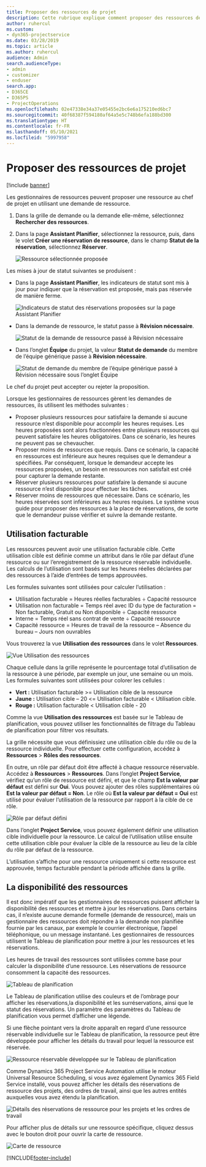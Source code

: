 ```yaml
---
title: Proposer des ressources de projet
description: Cette rubrique explique comment proposer des ressources de projet.
author: ruhercul
ms.custom:
- dyn365-projectservice
ms.date: 03/28/2019
ms.topic: article
ms.author: ruhercul
audience: Admin
search.audienceType:
- admin
- customizer
- enduser
search.app:
- D365CE
- D365PS
- ProjectOperations
ms.openlocfilehash: 02e47338e34a37e05455e2bc6e6a175210ed6bc7
ms.sourcegitcommit: 40f68387f594180af64a5e5c748b6efa188bd300
ms.translationtype: HT
ms.contentlocale: fr-FR
ms.lasthandoff: 05/10/2021
ms.locfileid: "5997958"
---
```

# <a name="propose-project-resources"></a>Proposer des ressources de projet

[!include [banner](../includes/psa-now-project-operations.md)]

Les gestionnaires de ressources peuvent proposer une ressource au chef de projet en utilisant une demande de ressource.

1. Dans la grille de demande ou la demande elle-même, sélectionnez **Rechercher des ressources**.
2. Dans la page **Assistant Planifier**, sélectionnez la ressource, puis, dans le volet **Créer une réservation de ressource**, dans le champ **Statut de la réservation**, sélectionnez **Réserver**.

    ![Ressource sélectionnée proposée](media/Resource-Management-image62.png)

Les mises à jour de statut suivantes se produisent :

- Dans la page **Assistant Planifier**, les indicateurs de statut sont mis à jour pour indiquer que la réservation est proposée, mais pas réservée de manière ferme.

    ![Indicateurs de statut des réservations proposées sur la page Assistant Planifier](media/Resource-Management-image63.png)

- Dans la demande de ressource, le statut passe à **Révision nécessaire**.

    ![Statut de la demande de ressource passé à Révision nécessaire](media/Resource-Management-image64.png)

- Dans l’onglet **Équipe** du projet, la valeur **Statut de demande** du membre de l’équipe générique passe à **Révision nécessaire**.

    ![Statut de demande du membre de l’équipe générique passé à Révision nécessaire sous l’onglet Équipe](media/Resource-Management-image48.png)

Le chef du projet peut accepter ou rejeter la proposition.

Lorsque les gestionnaires de ressources gèrent les demandes de ressources, ils utilisent les méthodes suivantes :

- Proposer plusieurs ressources pour satisfaire la demande si aucune ressource n’est disponible pour accomplir les heures requises. Les heures proposées sont alors fractionnées entre plusieurs ressources qui peuvent satisfaire les heures obligatoires. Dans ce scénario, les heures ne peuvent pas se chevaucher.
- Proposer moins de ressources que requis. Dans ce scénario, la capacité en ressources est inférieure aux heures requises que le demandeur a spécifiées. Par conséquent, lorsque le demandeur accepte les ressources proposées, un besoin en ressources non satisfait est créé pour capturer la demande restante.
- Réserver plusieurs ressources pour satisfaire la demande si aucune ressource n’est disponible pour effectuer les tâches.
- Réserver moins de ressources que nécessaire. Dans ce scénario, les heures réservées sont inférieures aux heures requises. Le système vous guide pour proposer des ressources à la place de réservations, de sorte que le demandeur puisse vérifier et suivre la demande restante.

## <a name="billable-utilization"></a>Utilisation facturable

Les ressources peuvent avoir une utilisation facturable cible. Cette utilisation cible est définie comme un attribut dans le rôle par défaut d’une ressource ou sur l’enregistrement de la ressource réservable individuelle. Les calculs de l’utilisation sont basés sur les heures réelles déclarées par des ressources à l’aide d’entrées de temps approuvées.

Les formules suivantes sont utilisées pour calculer l’utilisation :

- Utilisation facturable = Heures réelles facturables ÷ Capacité ressource
- Utilisation non facturable = Temps réel avec ID du type de facturation = Non facturable, Gratuit ou Non disponible ÷ Capacité ressource
- Interne = Temps réel sans contrat de vente ÷ Capacité ressource
- Capacité ressource = Heures de travail de la ressource – Absence du bureau – Jours non ouvrables

Vous trouverez la vue **Utilisation des ressources** dans le volet **Ressources**.

![Vue Utilisation des ressources](media/Resource-Management-image65.png)

Chaque cellule dans la grille représente le pourcentage total d’utilisation de la ressource à une période, par exemple un jour, une semaine ou un mois. Les formules suivantes sont utilisées pour colorer les cellules :

- **Vert :** Utilisation facturable \>= Utilisation cible de la ressource
- **Jaune :** Utilisation cible – 20 \<= Utilisation facturable \< Utilisation cible.
- **Rouge :** Utilisation facturable \< Utilisation cible - 20

Comme la vue **Utilisation des ressources** est basée sur le Tableau de planification, vous pouvez utiliser les fonctionnalités de filtrage du Tableau de planification pour filtrer vos résultats.

La grille nécessite que vous définissiez une utilisation cible du rôle ou de la ressource individuelle. Pour effectuer cette configuration, accédez à **Ressources** \> **Rôles des ressources**.

En outre, un rôle par défaut doit être affecté à chaque ressource réservable. Accédez à **Ressources** \> **Ressources**. Dans l’onglet **Project Service**, vérifiez qu’un rôle de ressource est défini, et que le champ **Est la valeur par défaut** est défini sur **Oui**. Vous pouvez ajouter des rôles supplémentaires où **Est la valeur par défaut = Non**. Le rôle où **Est la valeur par défaut = Oui** est utilisé pour évaluer l’utilisation de la ressource par rapport à la cible de ce rôle.

![Rôle par défaut défini](media/Resource-Management-image67.png)

Dans l’onglet **Project Service**, vous pouvez également définir une utilisation cible individuelle pour la ressource. Le calcul de l’utilisation utilise ensuite cette utilisation cible pour évaluer la cible de la ressource au lieu de la cible du rôle par défaut de la ressource.

L’utilisation s’affiche pour une ressource uniquement si cette ressource est approuvée, temps facturable pendant la période affichée dans la grille.

## <a name="resource-availability"></a>La disponibilité des ressources

Il est donc impératif que les gestionnaires de ressources puissent afficher la disponibilité des ressources et mettre à jour les réservations. Dans certains cas, il n’existe aucune demande formelle (demande de ressource), mais un gestionnaire des ressources doit répondre à la demande non planifiée fournie par les canaux, par exemple le courrier électronique, l’appel téléphonique, ou un message instantané. Les gestionnaires de ressources utilisent le Tableau de planification pour mettre à jour les ressources et les réservations.

Les heures de travail des ressources sont utilisées comme base pour calculer la disponibilité d’une ressource. Les réservations de ressource consomment la capacité des ressources.

![Tableau de planification](media/Resource-Management-image68.png)

Le Tableau de planification utilise des couleurs et de l’ombrage pour afficher les réservations,la disponibilité et les surréservations, ainsi que le statut des réservations. Un paramètre des paramètres du Tableau de planification vous permet d’afficher une légende.

Si une flèche pointant vers la droite apparaît en regard d’une ressource réservable individuelle sur le Tableau de planification, la ressource peut être développée pour afficher les détails du travail pour lequel la ressource est réservée.

![Ressource réservable développée sur le Tableau de planification](media/Resource-Management-image69.png)

Comme Dynamics 365 Project Service Automation utilise le moteur Universal Resource Scheduling, si vous avez également Dynamics 365 Field Service installé, vous pouvez afficher les détails des réservations de ressource des projets, des ordres de travail, ainsi que les autres entités auxquelles vous avez étendu la planification.

![Détails des réservations de ressource pour les projets et les ordres de travail](media/Resource-Management-image70.png)

Pour afficher plus de détails sur une ressource spécifique, cliquez dessus avec le bouton droit pour ouvrir la carte de ressource.

![Carte de ressource](media/Resource-Management-image71.png)


[!INCLUDE[footer-include](../includes/footer-banner.md)]